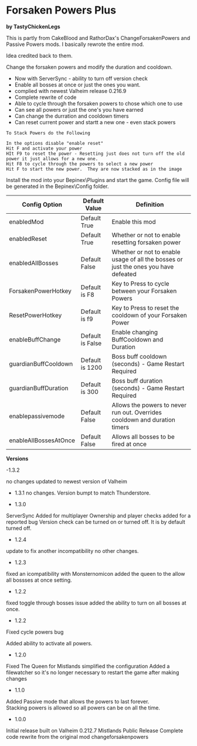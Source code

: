 # Forsaken Powers Plus

<b>by TastyChickenLegs</b>

This is partly from CakeBlood and RathorDax's ChangeForsakenPowers and Passive Powers mods.  I basically rewrote the entire mod.

Idea credited back to them.

Change the forsaken powers and modify the duration and cooldown.

- Now with ServerSync - ability to turn off version check
- Enable all bosses at once or just the ones you want.
- complied with newest Valheim release 0.216.9
- Complete rewrite of code
- Able to cycle through the forsaken powers to chose which one to use
- Can see all powers or just the one's you have earned
- Can change the durration and cooldown timers
- Can reset current power and startt a new one - even stack powers

```
To Stack Powers do the Following

In the options disable "enable reset"
Hit F and activate your power
HIt F9 to reset the power - Resetting just does not turn off the old power it just allows for a new one.
Hit F8 to cycle through the powers to select a new power
Hit F to start the new power.  They are now stacked as in the image
```

Install the mod into your Bepinex\Plugins and start the game.
Config file will be generated in the Bepinex\Config folder.

|Config Option|Default Value|Definition
|---|---|---|
 |enabledMod |Default True|Enable this mod
 |enabledReset |Default True |Whether or not to enable resetting forsaken power
 |enabledAllBosses |Default False |Whether or not to enable usage of all the bosses or just the ones you have defeated
 |ForsakenPowerHotkey |Default is F8 |Key to Press to cycle between your Forsaken Powers
 |ResetPowerHotkey |Default is f9 |Key to Press to reset the cooldown of your Forsaken Power
 |enableBuffChange |Default is False |Enable changing BuffCooldown and Duration
 |guardianBuffCooldown |Default is 1200 |Boss buff cooldown (seconds) - Game Restart Required
 |guardianBuffDuration |Default is 300 |Boss buff duration (seconds) - Game Restart Required
 |enablepassivemode | Default False| Allows the powers to never run out.  Overrides cooldown and duration timers
 |enableAllBossesAtOnce | Default False| Allows all bosses to be fired at once|       


**Versions**


-1.3.2

no changes updated to newest version of Valheim


- 1.3.1
no changes.  Version bumpt to match Thunderstore.


- 1.3.0

ServerSync Added for multiplayer
Ownership and player checks added for a reported bug
Version check can be turned on or turned off.  It is by default turned off.

- 1.2.4

update to fix another incompatibility
no other changes.


- 1.2.3

fixed an icompatibility with Monsternomicon
added the queen to the allow all bossses at once setting.


- 1.2.2

fixed toggle through bosses issue
added the ability to turn on all bosses at once.


- 1.2.2

Fixed cycle powers bug

Added ability to activate all powers.

- 1.2.0
 
Fixed The Queen for Mistlands
simplified the configuration
Added a filewatcher so it's no longer necessary to restart the game after making changes


- 1.1.0

Added Passive mode that allows the powers to last forever.  
Stacking powers is allowed so all powers can be on all the time.

- 1.0.0

Initial release built on Valheim 0.212.7 Mistlands Public Release
Complete code rewrite from the original mod changeforsakenpowers
